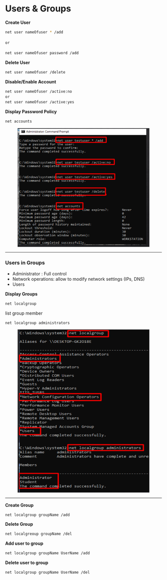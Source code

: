 # Users & Groups

**Create User**

```bash
net user nameOfuser * /add

or

net user nameOfuser password /add
```

**Delete User**

```bash
net user nameOfuser /delete
```

**Disable/Enable Account**

```bash
net user nameOfuser /active:no
or
net user nameOfuser /active:yes
```

**Display Password Policy**

```bash
net accounts
```

<figure><img src="../../../.gitbook/assets/image 3 (1) (1) (1).png" alt=""><figcaption></figcaption></figure>

***

### **Users in Groups**

* Administrator : Full control
* Network operations: allow to modify network settings (IPs, DNS)
* Users

**Display Groups**

```bash
net localgroup
```

list group member

```bash
net localgroup administrators
```

<figure><img src="../../../.gitbook/assets/image 4 (3).png" alt=""><figcaption></figcaption></figure>

***

**Create Group**

```bash
net localgroup groupName /add
```

**Delete Group**

```bash
net localgreoup groupName /del
```

**Add user to group**

```bash
net localgroup groupName UserName /add
```

**Delete user to group**

```bash
net localgroup groupName UserName /del
```
